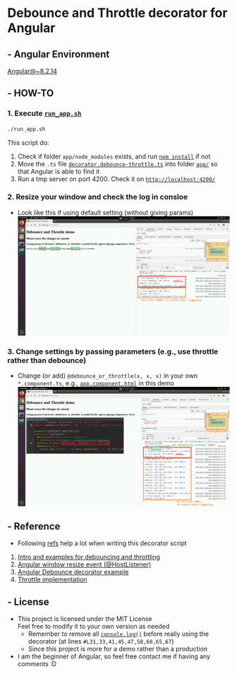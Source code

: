 # Debounce and Throttle decorator for Angular
## - Angular Environment
[Angular@~8.2.14](./app/package.json#L17)

## - HOW-TO
### 1. Execute [`run_app.sh`](./run_app.sh)
```bash
./run_app.sh
```
  This script do:
  1. Check if folder `app/node_modules` exists, and run [`npm install`](./run_app.sh#L13) if not
  2. Move the `.ts` file [`decorator.debounce-throttle.ts`](./decorator.debounce-throttle.ts) into folder [`app/`](./app/) so that Angular is able to find it
  3. Run a tmp server on port 4200. Check it on [`http://localhost:4200/`](http://localhost:4200/)
### 2. Resize your window and check the log in consloe
* Look like this if using default setting (without giving params)
    <img src="./docs/img/1-default_settings_debounce.png" width="850px"/>
### 3. Change settings by passing parameters (e.g., use throttle rather than debounce)
* Change (or add) `@debounce_or_throttle(x, x, x)` in your own `*.component.ts`, e.g., [`app.component.html`](./app/src/app/app.component.ts#L11) in this demo
    <img src="./docs/img/2-throttle_example.png" width="850px"/>

## - Reference
* Following [refs](./decorator.debounce-throttle.ts#L13-L16) help a lot when writing this decorator script
1. [Intro and examples for debouncing and throttling](https://css-tricks.com/debouncing-throttling-explained-examples/)
2. [Angular window resize event (@HostListener)](https://stackoverflow.com/a/35527852)
3. [Angular Debounce decorator example](https://plnkr.co/edit/3J0dcDaLTJBxkzo8Akyg?p=preview)
4. [Throttle implementation](https://kanboo.github.io/2018/05/03/JS-debounce-throttle)

## - License
* This project is licensed under the MIT License  
  Feel free to modify it to your own version as needed
  + Remember to remove all [`console.log()`](decorator.debounce-throttle.ts#L31) before really using the decorator (at lines `#L31,33,41,45,47,58,60,65,67`)
  + Since this project is more for a demo rather than a production 
* I am the beginner of Angular, so feel free contact me if having any comments :D
